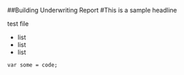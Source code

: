 ##Building Underwriting Report
#This is a sample headline

test file
- list
- list 
- list

```
var some = code;
```
